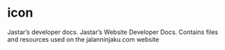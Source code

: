 # icon
Jastar’s developer docs.
Jastar’s Website Developer Docs. Contains files and resources used on the jalanninjaku.com website

